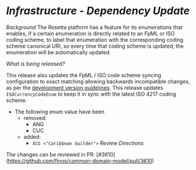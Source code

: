 # _Infrastructure - Dependency Update_

_Background_
The Rosetta platform has a feature for its enumerations that enables, if a certain enumeration is directly related to an FpML or ISO coding scheme, to label that enumeration with the corresponding coding scheme canonical URI, so every time that coding scheme is updated, the enumeration will be automatically updated.

_What is being released?_

This release also updates the FpML / ISO code scheme syncing configuration to exact matching allowing backwards incompatible changes, as per the [development version guidelines](https://cdm.finos.org/docs/contributing/#version-availability).
This release updates `ISOCurrencyCodeEnum` to keep it in sync with the latest ISO 4217 coding scheme.
* The following enum value have been
  * removed:
    * ANG
    * CUC  
  * added:
    * `XCG <"Caribbean Guilder">`
_Review Directions_

The changes can be reviewed in PR: [#3610] (https://github.com/finos/common-domain-model/pull/3610)
